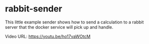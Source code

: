 # rabbit-sender

This little example sender shows how to send a calculation to a rabbit server that the docker service will pick up and handle.

Video URL:
https://youtu.be/ho17vaWOtcM
